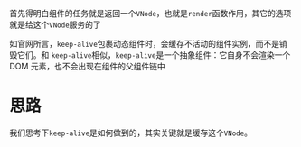 首先得明白组件的任务就是返回一个`VNode`，也就是`render`函数作用，其它的选项就是给这个`VNode`服务的了

如官网所言，`keep-alive`包裹动态组件时，会缓存不活动的组件实例，而不是销毁它们。和 `keep-alive`相似，`keep-alive`是一个抽象组件：它自身不会渲染一个 DOM 元素，也不会出现在组件的父组件链中

# 思路

我们思考下`keep-alive`是如何做到的，其实关键就是缓存这个`VNode`。